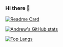 ### Hi there 👋

[![Readme Card](https://github-readme-stats.vercel.app/api/pin/?username=anuraghazra&repo=github-readme-stats&theme=github_dark)](https://github.com/anuraghazra/github-readme-stats)

[![Andrew's GitHub stats](https://github-readme-stats.vercel.app/api?username=AndrewMommers&show_icons=true&theme=github_dark)](https://github.com/anuraghazra/github-readme-stats)

[![Top Langs](https://github-readme-stats.vercel.app/api/top-langs/?username=AndrewMommers&layout=compact&theme=github_dark)](https://github.com/anuraghazra/github-readme-stats)
